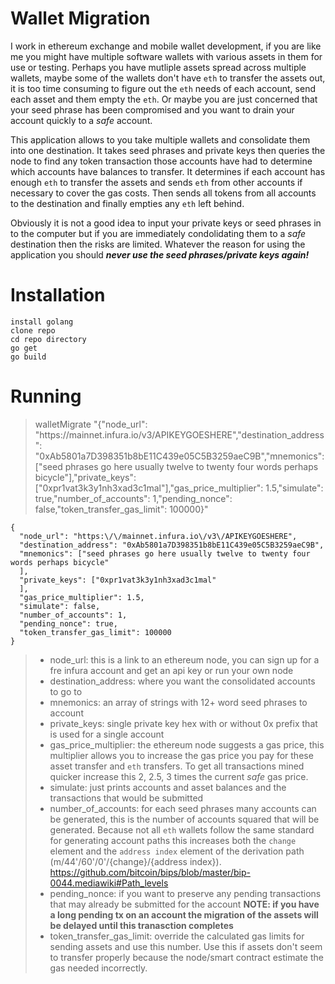 # Wallet Migration
I work in ethereum exchange and mobile wallet development, if you are like me you might have multiple software wallets with various assets in them for use or testing.  Perhaps you have mutliple assets spread across multiple wallets, maybe some of the wallets don't have `eth` to transfer the assets out, it is too time consuming to figure out the `eth` needs of each account, send each asset and them empty the `eth`.  Or maybe you are just concerned that your seed phrase has been compromised and you want to drain your account quickly to a _safe_ account.

This application allows to you take multiple wallets and consolidate them into one destination.  It takes seed phrases and private keys then queries the node to find any token transaction those accounts have had to determine which accounts have balances to transfer.  It determines if each account has enough `eth` to transfer the assets and sends `eth` from other accounts if necessary to cover the gas costs.  Then sends all tokens from all accounts to the destination and finally empties any `eth` left behind.

Obviously it is not a good idea to input your private keys or seed phrases in to the computer but if you are immediately condolidating them to a _safe_ destination then the risks are limited.  Whatever the reason for using the application you should _**never use the seed phrases/private keys again!**_

# Installation
```
install golang
clone repo
cd repo directory
go get
go build
```

# Running
>walletMigrate "{\"node_url\": \"https:\/\/mainnet.infura.io\/v3\/APIKEYGOESHERE\",\"destination_address\": \"0xAb5801a7D398351b8bE11C439e05C5B3259aeC9B\",\"mnemonics\": [\"seed phrases go here usually twelve to twenty four words perhaps bicycle\"],\"private_keys\": [\"0xpr1vat3k3y1nh3xad3c1mal\"],\"gas_price_multiplier\": 1.5,\"simulate\": true,\"number_of_accounts\": 1,\"pending_nonce\": false,\"token_transfer_gas_limit\": 100000}"
```
{
  "node_url": "https:\/\/mainnet.infura.io\/v3\/APIKEYGOESHERE",
  "destination_address": "0xAb5801a7D398351b8bE11C439e05C5B3259aeC9B",
  "mnemonics": ["seed phrases go here usually twelve to twenty four words perhaps bicycle"    
  ],
  "private_keys": ["0xpr1vat3k3y1nh3xad3c1mal"    
  ],
  "gas_price_multiplier": 1.5,
  "simulate": false,
  "number_of_accounts": 1,
  "pending_nonce": true,
  "token_transfer_gas_limit": 100000
}
```
>- node_url: this is a link to an ethereum node, you can sign up for a fre infura account and get an api key or run your own node
>- destination_address: where you want the consolidated accounts to go to
>- mnemonics: an array of strings with 12+ word seed phrases to account
>- private_keys: single private key hex with or without 0x prefix that is used for a single account
>- gas_price_multiplier: the ethereum node suggests a gas price, this multiplier allows you to increase the gas price you pay for these asset transfer and `eth` transfers.  To get all transactions mined quicker increase this 2, 2.5, 3 times the current _safe_ gas price.
>- simulate: just prints accounts and asset balances and the transactions that would be submitted
>- number_of_accounts: for each seed phrases many accounts can be generated, this is the number of accounts squared that will be generated.  Because not all `eth` wallets follow the same standard for generating account paths this increases both the `change` element and the `address index` element of the derivation path (m/44'/60'/0'/{change}/{address index}).  https://github.com/bitcoin/bips/blob/master/bip-0044.mediawiki#Path_levels
>- pending_nonce: if you want to preserve any pending transactions that may already be submitted for the account **NOTE: if you have a long pending tx on an account the migration of the assets will be delayed until this tranasction completes**
>- token_transfer_gas_limit: override the calculated gas limits for sending assets and use this number.  Use this if assets don't seem to transfer properly because the node/smart contract estimate the gas needed incorrectly.
